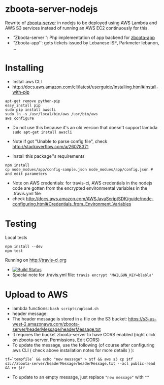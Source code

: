 # zboota-server-nodejs
Rewrite of [zboota-server](https://github.com/shadiakiki1986/zboota-server) in nodejs to be deployed using AWS Lambda and AWS S3 services instead of running an AWS EC2 continuously for this.
* ''Zboota-server'': Php implementation of app backend for [zboota-app](https://github.com/shadiakiki1986/zboota-app)
* ''Zboota-app'': gets tickets issued by Lebanese ISF, Parkmeter lebanon, ...

# Installing
* Install aws CLI
 * http://docs.aws.amazon.com/cli/latest/userguide/installing.html#install-with-pip
```
apt-get remove python-pip
easy_install pip
sudo pip install awscli
sudo ln -s /usr/local/bin/aws /usr/bin/aws
aws configure
```
 * Do not use this because it's an old version that doesn't support lambda: `sudo apt-get install awscli`
 * Note if got "Unable to parse config file", check http://stackoverflow.com/a/26078371

* Install this package''s requirements
```
npm install
cp node_modues/app/config-sample.json node_modues/app/config.json # and edit parameters
```
* Note on AWS credentials: for travis-ci, AWS credentials in the nodejs code are gotten from the encrypted environmental variables in the .travis.yml file
 * check http://docs.aws.amazon.com/AWSJavaScriptSDK/guide/node-configuring.html#Credentials_from_Environment_Variables

# Testing
Local tests
```
npm install --dev
npm test
```
Running on http://travis-ci.org
* [![Build Status](https://secure.travis-ci.org/shadiakiki1986/zboota-server-nodejs.png)](http://travis-ci.org/shadiakiki1986/zboota-server-nodejs)
* Special note for .travis.yml file: `travis encrypt 'MAILGUN_KEY=blabla'`

# Upload to AWS
* lambda functions: `bash scripts/upload.sh`
* header message:
 * The header message is stored in a file on the S3 bucket: https://s3-us-west-2.amazonaws.com/zboota-server/headerMessage/headerMessage.txt
 * It requires the bucket zboota-server to have CORS enabled (right click on zboota-server, Permissions, Edit CORS)
 * To update the message, use the following (of course after configuring aws CLI ( check above installation notes for more details ) ):
```
tf=`tempfile` && echo "new message" > $tf && aws s3 cp $tf s3://zboota-server/headerMessage/headerMessage.txt --acl public-read && rm $tf
```
 * To update to an empty message, just replace `"new message"` with `""`
